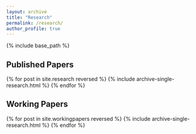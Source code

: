 ```yaml
---
layout: archive
title: "Research"
permalink: /research/
author_profile: true
---
```


{% include base_path %}

## Published Papers
{% for post in site.research reversed %}
  {% include archive-single-research.html %}
{% endfor %}

## Working Papers
{% for post in site.workingpapers reversed %}
  {% include archive-single-research.html %}
{% endfor %}